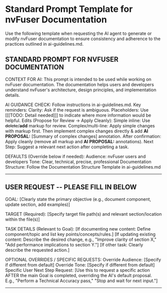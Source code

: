 # Standard Prompt Template for nvFuser Documentation

Use the following template when requesting the AI agent to generate or modify nvFuser documentation to ensure consistency and adherence to the practices outlined in ai-guidelines.md.

STANDARD PROMPT FOR NVFUSER DOCUMENTATION
----------------------------------------------------------------------

CONTEXT FOR AI:
This prompt is intended to be used while working on nvFuser documentation. The documentation helps users and developers understand nvFuser's architecture, design principles, and implementation details.

AI GUIDANCE CHECK:
Follow instructions in ai-guidelines.md. Key reminders:
  Clarity: Ask if the request is ambiguous.
  Placeholders: Use [[[TODO: Detail needed]]] to indicate where more information would be helpful.
  Edits (Propose for Review -> Apply Cleanly):
    Simple inline: Use ~~delete~~/**add** markup for review.
    Complex/multi-line: Apply simple changes with markup first. Then implement complex changes directly & add **AI PROPOSAL:** [Summary of complex changes] annotation.
    After confirmation: Apply cleanly (remove all markup and **AI PROPOSAL:** annotations).
  Next Step: Suggest a relevant next action after completing a task.

DEFAULTS (Override below if needed):
  Audience: nvFuser users and developers
  Tone: Clear, technical, precise, professional
  Documentation Structure: Follow the Documentation Structure Template in ai-guidelines.md

----------------------------------------------------------------------
USER REQUEST -- PLEASE FILL IN BELOW
----------------------------------------------------------------------

GOAL:
[Clearly state the primary objective (e.g., document component, update section, add examples)]

TARGET (Required):
[Specify target file path(s) and relevant section/location within the file(s)]

TASK DETAILS (Relevant to Goal):
[If documenting new content: Define component/topic and list key points/concepts/rules.]
[If updating existing content: Describe the desired change, e.g., "Improve clarity of section X," "Add performance implications to section Y."]
[If other task: Clearly describe the requested action.]

OPTIONAL OVERRIDES / SPECIFIC REQUESTS:
  Override Audience: [Specify if different from default]
  Override Tone: [Specify if different from default]
  Specific User Next Step Request: [Use this to request a specific action AFTER the main Goal is completed, overriding the AI's default proposal. E.g., "Perform a Technical Accuracy pass," "Stop and wait for next input."]

----------------------------------------------------------------------
